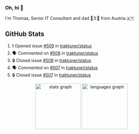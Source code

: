 ### Oh, hi 👋

I'm Thomas, Senior IT Consultant and dad 👶♊️👶 from Austria 🇦🇹

<!--
**traktuner/traktuner** is a ✨ _special_ ✨ repository because its `README.md` (this file) appears on your GitHub profile.

Here are some ideas to get you started:

- 🔭 I’m currently working on ...
- 🌱 I’m currently learning ...
- 👯 I’m looking to collaborate on ...
- 🤔 I’m looking for help with ...
- 💬 Ask me about ...
- 📫 How to reach me: ...
- 😄 Pronouns: ...
- ⚡ Fun fact: ...
-->

</div>

## GitHub Stats
<!--START_SECTION:activity-->
1. ❗ Opened issue [#509](https://github.com/traktuner/status/issues/509) in [traktuner/status](https://github.com/traktuner/status)
2. 🗣 Commented on [#508](https://github.com/traktuner/status/issues/508#issuecomment-2633691380) in [traktuner/status](https://github.com/traktuner/status)
3. 🔒 Closed issue [#508](https://github.com/traktuner/status/issues/508) in [traktuner/status](https://github.com/traktuner/status)
4. 🗣 Commented on [#507](https://github.com/traktuner/status/issues/507#issuecomment-2633691277) in [traktuner/status](https://github.com/traktuner/status)
5. 🔒 Closed issue [#507](https://github.com/traktuner/status/issues/507) in [traktuner/status](https://github.com/traktuner/status)
<!--END_SECTION:activity-->

<div align="center">
  <img src="https://github-readme-stats.vercel.app/api?username=traktuner&hide_title=false&hide_rank=false&show_icons=true&include_all_commits=true&count_private=true&disable_animations=false&theme=dracula&locale=en&hide_border=false&order=1" height="150" alt="stats graph"  />
  <img src="https://github-readme-stats.vercel.app/api/top-langs?username=traktuner&locale=en&hide_title=false&layout=compact&card_width=320&langs_count=5&theme=dracula&hide_border=false&order=2" height="150" alt="languages graph"  />
</div>
